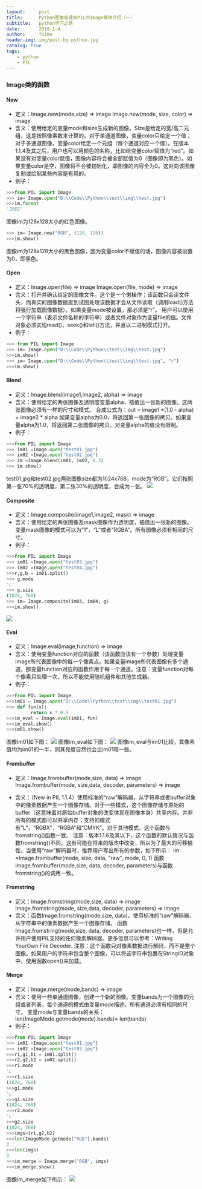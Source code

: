 ```yaml
---
layout:     post
title:      Python图像处理库PIL的Image模块介绍（一）
subtitle:   python学习之路
date:       2018-1-4
author:     feimo
header-img: img/post-bg-python.jpg
catalog: true
tags:
    - python
    - PIL
---
```

### Image类的函数
#### New
- 定义：Image.new(mode,size) ⇒ image
   Image.new(mode, size, color) ⇒ image
- 含义：使用给定的变量mode和size生成新的图像。Size是给定的宽/高二元组，这是按照像素数来计算的。对于单通道图像，变量color只给定一个值；对于多通道图像，变量color给定一个元组（每个通道对应一个值）。在版本1.1.4及其之后，用户也可以用颜色的名称，比如给变量color赋值为“red”。如果没有对变量color赋值，图像内容将会被全部赋值为0（图像即为黑色）。如果变量color是空，图像将不会被初始化，即图像的内容全为0。这对向该图像复制或绘制某些内容是有用的。
- 例子：
```python
>>>from PIL import Image
>>> im= Image.open("D:\\Code\\Python\\test\\img\\test.jpg")
>>>im.format
'JPEG'
```
图像im为128x128大小的红色图像。
```python
>>> im= Image.new("RGB", (128, 128))
>>>im.show()
```
图像im为128x128大小的黑色图像，因为变量color不赋值的话，图像内容被设置为0，即黑色。
#### Open
- 定义：Image.open(file) ⇒ image
  Image.open(file, mode) ⇒ image
- 含义：打开并确认给定的图像文件。这个是一个懒操作；该函数只会读文件头，而真实的图像数据直到试图处理该数据才会从文件读取（调用load()方法将强行加载图像数据）。如果变量mode被设置，那必须是“r”。
用户可以使用一个字符串（表示文件名称的字符串）或者文件对象作为变量file的值。文件对象必须实现read()，seek()和tell()方法，并且以二进制模式打开。
- 例子：
```python
>>> from PIL import Image
>>> im= Image.open("D:\\Code\\Python\\test\\img\\test.jpg")
>>>im.show()
>>> im= Image.open("D:\\Code\\Python\\test\\img\\test.jpg", "r")
>>>im.show()
```
#### Blend
- 定义：Image.blend(image1,image2, alpha) ⇒ image
- 含义：使用给定的两张图像及透明度变量alpha，插值出一张新的图像。这两张图像必须有一样的尺寸和模式。
合成公式为：out = image1 *(1.0 - alpha) + image2 * alpha
如果变量alpha为0.0，将返回第一张图像的拷贝。如果变量alpha为1.0，将返回第二张图像的拷贝。对变量alpha的值没有限制。
- 例子：
```python
>>>from PIL import Image
>>> im01 =Image.open("test01.jpg")
>>> im02 =Image.open("test02.jpg")
>>> im =Image.blend(im01, im02, 0.3)
>>> im.show()
```
test01.jpg和test02.jpg两张图像size都为1024x768，mode为“RGB”。它们按照第一张70%的透明度，第二张30%的透明度，合成为一张。
![](https://i.imgur.com/CnSIFGF.png)
#### Composite
- 定义：Image.composite(image1,image2, mask) ⇒ image
- 含义：使用给定的两张图像及mask图像作为透明度，插值出一张新的图像。变量mask图像的模式可以为“1”，“L”或者“RGBA”。所有图像必须有相同的尺寸。
- 例子：
```python
>>>from PIL import Image
>>> im01 =Image.open("test03.jpg")
>>> im02 =Image.open("test04.jpg")
>>>r,g,b = im01.split()
>>> g.mode
'L'
>>> g.size
(1024, 768)
>>> im= Image.composite(im03, im04, g)
>>>im.show()
```
![](https://i.imgur.com/BMJ50b9.png)
#### Eval
- 定义：Image.eval(image,function) ⇒ image
- 含义：使用变量function对应的函数（该函数应该有一个参数）处理变量image所代表图像中的每一个像素点。如果变量image所代表图像有多个通道，那变量function对应的函数作用于每一个通道。注意：变量function对每个像素只处理一次，所以不能使用随机组件和其他生成器。
- 例子：
```python
>>>from PIL import Image
>>>im01 = Image.open("D:\\Code\\Python\\test\\img\\test01.jpg")
>>> def fun(x):
         return x * 0.5
>>>im_eval = Image.eval(im01, fun)
>>>im_eval.show()
>>>im01.show()
```
图像im01如下图：
![](https://i.imgur.com/IiJaedi.png)
图像im_eval如下图：
![](https://i.imgur.com/grK9hf5.png)
图像im_eval与im01比较，其像素值均为im01的一半，则其亮度自然也会比im01暗一些。
#### Frombuffer
- 定义：Image.frombuffer(mode,size, data) ⇒ image
  Image.frombuffer(mode, size,data, decoder, parameters) ⇒ image

- 含义：（New in PIL 1.1.4）使用标准的“raw”解码器，从字符串或者buffer对象中的像素数据产生一个图像存储。对于一些模式，这个图像存储与原始的buffer（这意味着对原始buffer对象的改变体现在图像本身）共享内存。并非所有的模式都可以共享内存；支持的模式有“L”，“RGBX”，“RGBA”和“CMYK”。对于其他模式，这个函数与fromstring()函数一致。
注意：版本1.1.6及其以下，这个函数的默认情况与函数fromstring()不同。这有可能在将来的版本中改变，所以为了最大的可移植性，当使用“raw”解码器时，推荐用户写出所有的参数，如下所示：
im =Image.frombuffer(mode, size, data, "raw", mode, 0, 1)
函数Image.frombuffer(mode,size, data, decoder, parameters)与函数fromstring()的调用一致。
#### Fromstring
- 定义：Image.fromstring(mode,size, data) ⇒ image
  Image.fromstring(mode, size,data, decoder, parameters) ⇒ image
- 含义：函数Image.fromstring(mode,size, data)，使用标准的“raw”解码器，从字符串中的像素数据产生一个图像存储。
函数Image.fromstring(mode,size, data, decoder, parameters)也一样，但是允许用户使用PIL支持的任何像素解码器。更多信息可以参考：Writing YourOwn File Decoder.
注意：这个函数只对像素数据进行解码，而不是整个图像。如果用户的字符串包含整个图像，可以将该字符串包裹在StringIO对象中，使用函数open()来加载。
####  Merge
- 定义：Image.merge(mode,bands) ⇒ image
- 含义：使用一些单通道图像，创建一个新的图像。变量bands为一个图像的元组或者列表，每个通道的模式由变量mode描述。所有通道必须有相同的尺寸。
变量mode与变量bands的关系：
len(ImageMode.getmode(mode).bands)= len(bands)
- 例子：
```python
>>>from PIL import Image
>>> im01 =Image.open("test01.jpg")
>>> im02 =Image.open("test02.jpg")
>>>r1,g1,b1 = im01.split()
>>>r2,g2,b2 = im02.split()
>>>r1.mode
'L'
>>>r1.size
(1024, 768)
>>>g1.mode
'L'
>>>g1.size
(1024, 768)
>>>r2.mode
'L'
>>>g2.size
(1024, 768)
>>>imgs=[r1,g2,b2]
>>>len(ImageMode.getmode("RGB").bands)
3
>>>len(imgs)
3
>>>im_merge = Image.merge("RGB", imgs)
>>>im_merge.show()
```
图像im_merge如下所示：
![](https://i.imgur.com/Q5FEU96.png)